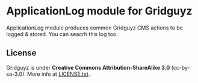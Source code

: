 ApplicationLog module for Gridguyz
==================================

ApplicationLog module produces common Gridguyz CMS actions to be logged & stored.
You can seacrh this log too.

License
-------

Gridguyz is under **Creative Commons Attribution-ShareAlike 3.0** (cc-by-sa-3.0).
More info at [LICENSE.txt](LICENSE.txt).
